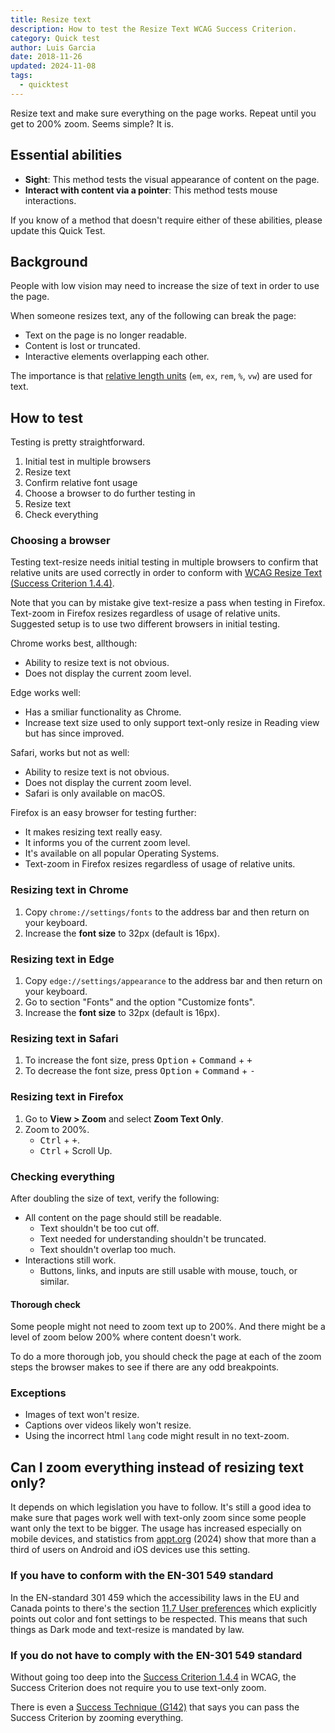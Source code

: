 ```yaml
---
title: Resize text
description: How to test the Resize Text WCAG Success Criterion.
category: Quick test
author: Luis Garcia
date: 2018-11-26
updated: 2024-11-08
tags:
  - quicktest
---
```


Resize text and make sure everything on the page works. Repeat until you get to 200% zoom. Seems simple? It is.


## Essential abilities

- **Sight**: This method tests the visual appearance of content on the page.
- **Interact with content via a pointer**: This method tests mouse interactions.

If you know of a method that doesn't require either of these abilities, please update this Quick Test.


## Background

People with low vision may need to increase the size of text in order to use the page.

When someone resizes text, any of the following can break the page:

- Text on the page is no longer readable.
- Content is lost or truncated.
- Interactive elements overlapping each other.

The importance is that [relative length units](https://developer.mozilla.org/en-US/docs/Web/CSS/length#Units) (`em`, `ex`, `rem`, `%`, `vw`) are used for text.


## How to test

Testing is pretty straightforward.

1. Initial test in multiple browsers
1. Resize text
1. Confirm relative font usage
1. Choose a browser to do further testing in
1. Resize text
1. Check everything


### Choosing a browser

Testing text-resize needs initial testing in multiple browsers to confirm that relative units are used correctly in order to conform with [WCAG Resize Text (Success Criterion 1.4.4)](https://www.w3.org/WAI/WCAG22/Understanding/resize-text.html).

Note that you can by mistake give text-resize a pass when testing in Firefox. Text-zoom in Firefox resizes regardless of usage of relative units. Suggested setup is to use two different browsers in initial testing.

Chrome works best, allthough:

- Ability to resize text is not obvious.
- Does not display the current zoom level.

Edge works well:

- Has a smiliar functionality as Chrome.
- Increase text size used to only support text-only resize in Reading view but has since improved.

Safari, works but not as well:

- Ability to resize text is not obvious.
- Does not display the current zoom level.
- Safari is only available on macOS.

Firefox is an easy browser for testing further:

- It makes resizing text really easy.
- It informs you of the current zoom level.
- It's available on all popular Operating Systems.
- Text-zoom in Firefox resizes regardless of usage of relative units.

### Resizing text in Chrome

1. Copy `chrome://settings/fonts` to the address bar and then return on your keyboard.
1. Increase the **font size** to 32px (default is 16px).

### Resizing text in Edge

1. Copy `edge://settings/appearance` to the address bar and then return on your keyboard.
1. Go to section "Fonts" and the option "Customize fonts".
1. Increase the **font size** to 32px (default is 16px).

### Resizing text in Safari

1. To increase the font size, press <kbd>Option</kbd> + <kbd>Command</kbd> + <kbd>+</kbd>
1. To decrease the font size, press <kbd>Option</kbd> + <kbd>Command</kbd> + <kbd>-</kbd>

### Resizing text in Firefox

1. Go to <strong>View > Zoom</strong> and select <strong>Zoom Text Only</strong>.
1. Zoom to 200%.
    - <kbd>Ctrl</kbd> + <kbd>+</kbd>.
    - <kbd>Ctrl</kbd> + Scroll Up.

### Checking everything

After doubling the size of text, verify the following:

- All content on the page should still be readable.
    - Text shouldn't be too cut off.
    - Text needed for understanding shouldn't be truncated.
    - Text shouldn't overlap too much.
- Interactions still work.
    - Buttons, links, and inputs are still usable with mouse, touch, or similar.

#### Thorough check

Some people might not need to zoom text up to 200%. And there might be a level of zoom below 200% where content doesn't work.

To do a more thorough job, you should check the page at each of the zoom steps the browser makes to see if there are any odd breakpoints.

### Exceptions

- Images of text won't resize.
- Captions over videos likely won't resize.
- Using the incorrect html `lang` code might result in no text-zoom.


## Can I zoom everything instead of resizing text only?
It depends on which legislation you have to follow. It's still a good idea to make sure that pages work well with text-only zoom since some people want only the text to be bigger. The usage has increased especially on mobile devices, and statistics from [appt.org](https://appt.org/en/stats/font-size) (2024) show that more than a third of users on Android and iOS devices use this setting.

### If you have to conform with the EN-301 549 standard
In the EN-standard 301 459 which the accessibility laws in the EU and Canada points to there's the section [11.7 User preferences](https://accessible.canada.ca/en-301-549-accessibility-requirements-ict-products-and-services-11-software#_Toc66969652) which explicitly points out color and font settings to be respected. This means that such things as Dark mode and text-resize is mandated by law.

### If you do not have to comply with the EN-301 549 standard
Without going too deep into the [Success Criterion 1.4.4](https://www.w3.org/WAI/WCAG22/Understanding/resize-text.html) in WCAG, the Success Criterion does not require you to use text-only zoom. 

There is even a [Success Technique (G142)](https://www.w3.org/WAI/WCAG22/Techniques/general/G142) that says you can pass the Success Criterion by zooming everything.
